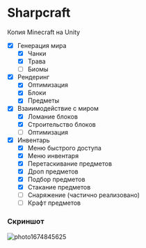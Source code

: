 # Sharpcraft
Копия Minecraft на Unity
- [x] Генерация мира
  - [x] Чанки
  - [x] Трава
  - [ ] Биомы
- [x] Рендеринг
  - [x] Оптимизация
  - [x] Блоки
  - [x] Предметы
- [x] Взаиимодействие с миром
  - [x] Ломание блоков
  - [x] Строительство блоков
  - [ ] Оптимизация
- [x] Инвентарь
  - [x] Меню быстрого доступа
  - [x] Меню инвентаря
  - [x] Перетаскивание предметов
  - [x] Дроп предметов
  - [x] Подбор предметов
  - [x] Стакание предметов
  - [ ] Снаряжение (частично реализовано)
  - [ ] Крафт предметов

### Скриншот
![photo1674845625](https://user-images.githubusercontent.com/55300023/235246722-579082b3-1963-4625-a997-1c367a9e7bc4.jpeg)
